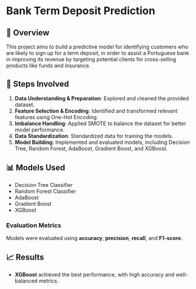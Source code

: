 # Bank Term Deposit Prediction

## 🚀 Overview
This project aims to build a predictive model for identifying customers who are likely to sign up for a term deposit, in order to assist a Portuguese bank in improving its revenue by targeting potential clients for cross-selling products like funds and insurance.

## 🔧 Steps Involved
1. **Data Understanding & Preparation**: Explored and cleaned the provided dataset.
2. **Feature Selection & Encoding**: Identified and transformed relevant features using One-Hot Encoding.
3. **Imbalance Handling**: Applied SMOTE to balance the dataset for better model performance.
4. **Data Standardization**: Standardized data for training the models.
5. **Model Building**: Implemented and evaluated models, including Decision Tree, Random Forest, AdaBoost, Gradient Boost, and XGBoost.

## 📊 Models Used
- Decision Tree Classifier
- Random Forest Classifier
- AdaBoost
- Gradient Boost
- XGBoost

### Evaluation Metrics
Models were evaluated using **accuracy**, **precision**, **recall**, and **F1-score**.

## 📈 Results
- **XGBoost** achieved the best performance, with high accuracy and well-balanced metrics.
